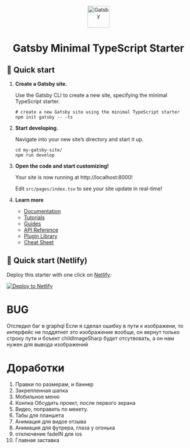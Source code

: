 <p align="center">
  <a href="https://www.gatsbyjs.com/?utm_source=starter&utm_medium=readme&utm_campaign=minimal-starter-ts">
    <img alt="Gatsby" src="https://www.gatsbyjs.com/Gatsby-Monogram.svg" width="60" />
  </a>
</p>
<h1 align="center">
  Gatsby Minimal TypeScript Starter
</h1>


## 🚀 Quick start

1.  **Create a Gatsby site.**

    Use the Gatsby CLI to create a new site, specifying the minimal TypeScript starter.

    ```shell
    # create a new Gatsby site using the minimal TypeScript starter
    npm init gatsby -- -ts
    ```

2.  **Start developing.**

    Navigate into your new site’s directory and start it up.

    ```shell
    cd my-gatsby-site/
    npm run develop
    ```

3.  **Open the code and start customizing!**

    Your site is now running at http://localhost:8000!

    Edit `src/pages/index.tsx` to see your site update in real-time!

4.  **Learn more**

    - [Documentation](https://www.gatsbyjs.com/docs/?utm_source=starter&utm_medium=readme&utm_campaign=minimal-starter-ts)
    - [Tutorials](https://www.gatsbyjs.com/docs/tutorial/?utm_source=starter&utm_medium=readme&utm_campaign=minimal-starter-ts)
    - [Guides](https://www.gatsbyjs.com/docs/how-to/?utm_source=starter&utm_medium=readme&utm_campaign=minimal-starter-ts)
    - [API Reference](https://www.gatsbyjs.com/docs/api-reference/?utm_source=starter&utm_medium=readme&utm_campaign=minimal-starter-ts)
    - [Plugin Library](https://www.gatsbyjs.com/plugins?utm_source=starter&utm_medium=readme&utm_campaign=minimal-starter-ts)
    - [Cheat Sheet](https://www.gatsbyjs.com/docs/cheat-sheet/?utm_source=starter&utm_medium=readme&utm_campaign=minimal-starter-ts)

## 🚀 Quick start (Netlify)

Deploy this starter with one click on [Netlify](https://app.netlify.com/signup):

[<img src="https://www.netlify.com/img/deploy/button.svg" alt="Deploy to Netlify" />](https://app.netlify.com/start/deploy?repository=https://github.com/gatsbyjs/gatsby-starter-minimal-ts)


# BUG
Отследил баг в graphql 
Если я сделал ошибку в пути к изображени, то интерфейс не поддятнет это изображение вообще, он вернут только строку пути и боъект childImageSharp будет отсутвовать, а он нам нужен для вывода изображений


# Доработки
1. Правки по размерам, и баннер
2. Закрепленная шапка
3. Мобильное меню
4. Конпка Обсудить проект, после первого экрана
7. Видео, поправить по мекету.
8. Табы для планшета
9. Анимация для видое отзыва
10. Анимация для футрера, глаза у огонька
11. отключение fadeIN для ios
12. Главная заставка 